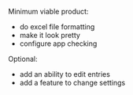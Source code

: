 Minimum viable product:
- do excel file formatting
- make it look pretty
- configure app checking

Optional:
- add an ability to edit entries
- add a feature to change settings
